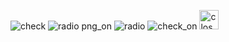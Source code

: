 ![check](https://github.com/user-attachments/assets/5979bfe4-6c85-45f1-a94e-19460b8559cf)
![radio png_on](https://github.com/user-attachments/assets/809454b0-cd01-482a-b2ce-4877634bb344)
![radio](https://github.com/user-attachments/assets/f7d96e69-7a85-4910-8b3f-0cffeb9f17f0)
![check_on](https://github.com/user-attachments/assets/89c9f36c-602e-4548-9c54-e2b13c64bae7)
<img width="31" alt="close" src="https://github.com/user-attachments/assets/8898e86f-1f06-4a99-a3d1-786dc56a176e">
